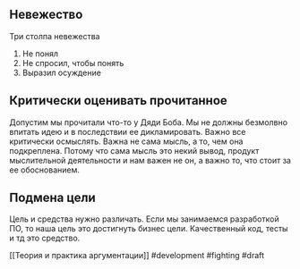 ## Невежество 

Три столпа невежества

1. Не понял
2. Не спросил, чтобы понять
3. Выразил осуждение

## Критически оценивать прочитанное
Допустим мы прочитали что-то у Дяди Боба. Мы не должны безмолвно впитать идею и в последствии ее дикламировать. Важно все критически осмыслять. Важна не сама мысль, а то, чем она подкреплена. Потому что сама мысль это некий вывод, продукт мыслительной деятельности и нам важен не он, а важно то, что стоит за ее обоснованием. 

## Подмена цели
Цель и средства нужно различать. Если мы занимаемся разработкой ПО, то наша цель это достигнуть бизнес цели. Качественный код, тесты и тд это средство.

[[Теория и практика аргументации]]
#development #fighting 
#draft